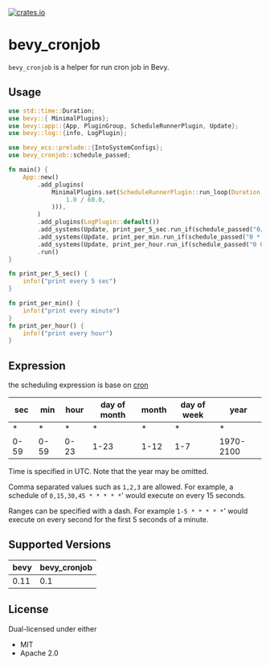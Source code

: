 [![crates.io](https://img.shields.io/crates/v/bevy_cronjob)](https://crates.io/crates/bevy_serialport)

# bevy_cronjob

`bevy_cronjob` is a helper for run cron job in Bevy.

## Usage

``` rust
use std::time::Duration;
use bevy::{ MinimalPlugins};
use bevy::app::{App, PluginGroup, ScheduleRunnerPlugin, Update};
use bevy::log::{info, LogPlugin};

use bevy_ecs::prelude::{IntoSystemConfigs};
use bevy_cronjob::schedule_passed;

fn main() {
    App::new()
        .add_plugins(
            MinimalPlugins.set(ScheduleRunnerPlugin::run_loop(Duration::from_secs_f64(
                1.0 / 60.0,
            ))),
        )
        .add_plugins(LogPlugin::default())
        .add_systems(Update, print_per_5_sec.run_if(schedule_passed("0/5 * * * * *")))
        .add_systems(Update, print_per_min.run_if(schedule_passed("0 * * * * *")))
        .add_systems(Update, print_per_hour.run_if(schedule_passed("0 0 * * * *")))
        .run()
}

fn print_per_5_sec() {
    info!("print every 5 sec")
}

fn print_per_min() {
    info!("print every minute")
}
fn print_per_hour() {
    info!("print every hour")
}
```

## Expression

the scheduling expression is base on [cron](https://github.com/zslayton/cron)

| sec  | min  | hour | day of month | month | day of week | year      |
|------|------|------|--------------|-------|-------------|-----------|
| *    | *    | *    | *            | *     | *           | *         |
| 0-59 | 0-59 | 0-23 | 1-23         | 1-12  | 1-7         | 1970-2100 |

Time is specified in UTC. Note that the year may be omitted.

Comma separated values such as `1,2,3` are allowed. For example, a schedule of `0,15,30,45 * * * * *`' would execute on every 15 seconds.

Ranges can be specified with a dash. For example `1-5 * * * * *`' would execute on every second for the first 5 seconds of a minute.

## Supported Versions

| bevy | bevy_cronjob |
|------|--------------|
| 0.11 | 0.1          |

## License

Dual-licensed under either

- MIT
- Apache 2.0
